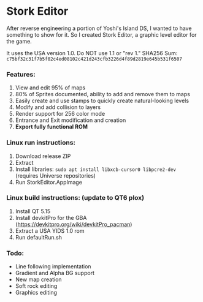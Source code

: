 # Stork Editor

After reverse engineering a portion of Yoshi's Island DS, I wanted to have something to show for it. So I created Stork Editor, a graphic level editor for the game.

It uses the USA version 1.0. Do NOT use 1.1 or "rev 1." SHA256 Sum: `c75bf32c31f7b5f02c4ed08102c421d243cfb3226d4f89d2819e645b531f6507`

### Features:
1. View and edit 95% of maps
2. 80% of Sprites documented, ability to add and remove them to maps
2. Easily create and use stamps to quickly create natural-looking levels
3. Modify and add collision to layers
4. Render support for 256 color mode
5. Entrance and Exit modification and creation
6. **Export fully functional ROM**

### Linux run instructions:
1. Download release ZIP
2. Extract
3. Install libraries: `sudo apt install libxcb-cursor0 libpcre2-dev` (requires Universe repositories)
4. Run StorkEditor.AppImage

### Linux build instructions: (update to QT6 plox)
1. Install QT 5.15
2. Install devkitPro for the GBA (https://devkitpro.org/wiki/devkitPro_pacman)
3. Extract a USA YIDS 1.0 rom
4. Run defaultRun.sh

### Todo:
- Line following implementation
- Gradient and Alpha BG support
- New map creation
- Soft rock editing
- Graphics editing